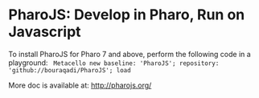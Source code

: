 # PharoJS: Develop in Pharo, Run on Javascript

To install PharoJS for Pharo 7 and above, perform the following code in a playground:
<code>
Metacello new
  baseline: 'PharoJS';
  repository: 'github://bouraqadi/PharoJS';
  load
</code>

More doc is available at: http://pharojs.org/
